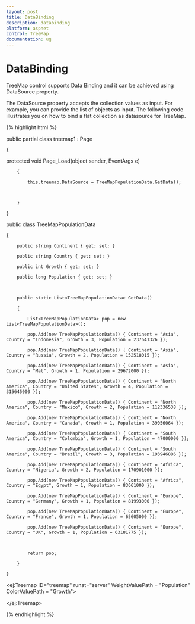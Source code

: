 ```yaml
---
layout: post
title: DataBinding
description: databinding
platform: aspnet
control: TreeMap
documentation: ug
---
```


# DataBinding

TreeMap control supports Data Binding and it can be achieved using DataSource property.

The DataSource property accepts the collection values as input. For example, you can provide the list of objects as input. The following code illustrates you on how to bind a flat collection as datasource for TreeMap.






{% highlight html %}



public partial class treemap1 : Page

    {  

protected void Page_Load(object sender, EventArgs e)

        {

            this.treemap.DataSource = TreeMapPopulationData.GetData();



        }

    }

public class TreeMapPopulationData

    {

        public string Continent { get; set; }

        public string Country { get; set; }

        public int Growth { get; set; }

        public long Population { get; set; }



        public static List<TreeMapPopulationData> GetData()

        {

            List<TreeMapPopulationData> pop = new List<TreeMapPopulationData>();

            pop.Add(new TreeMapPopulationData() { Continent = "Asia", Country = "Indonesia", Growth = 3, Population = 237641326 });

            pop.Add(new TreeMapPopulationData() { Continent = "Asia", Country = "Russia", Growth = 2, Population = 152518015 });

            pop.Add(new TreeMapPopulationData() { Continent = "Asia", Country = "Mal", Growth = 1, Population = 29672000 });

            pop.Add(new TreeMapPopulationData() { Continent = "North America", Country = "United States", Growth = 4, Population = 315645000 });

            pop.Add(new TreeMapPopulationData() { Continent = "North America", Country = "Mexico", Growth = 2, Population = 112336538 });

            pop.Add(new TreeMapPopulationData() { Continent = "North America", Country = "Canada", Growth = 1, Population = 39056064 });

            pop.Add(new TreeMapPopulationData() { Continent = "South America", Country = "Colombia", Growth = 1, Population = 47000000 });

            pop.Add(new TreeMapPopulationData() { Continent = "South America", Country = "Brazil", Growth = 3, Population = 193946886 });

            pop.Add(new TreeMapPopulationData() { Continent = "Africa", Country = "Nigeria", Growth = 2, Population = 170901000 });

            pop.Add(new TreeMapPopulationData() { Continent = "Africa", Country = "Egypt", Growth = 1, Population = 83661000 });

            pop.Add(new TreeMapPopulationData() { Continent = "Europe", Country = "Germany", Growth = 1, Population = 81993000 });

            pop.Add(new TreeMapPopulationData() { Continent = "Europe", Country = "France", Growth = 1, Population = 65605000 });

            pop.Add(new TreeMapPopulationData() { Continent = "Europe", Country = "UK", Growth = 1, Population = 63181775 });



            return pop;

        }

    }




<ej:Treemap ID="treemap" runat="server" WeightValuePath = "Population" ColorValuePath = "Growth">

</ej:Treemap>


{% endhighlight %}



